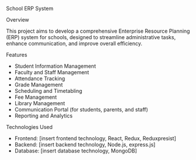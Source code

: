 School ERP System

Overview

This project aims to develop a comprehensive Enterprise Resource Planning (ERP) system for schools, designed to streamline administrative tasks, enhance communication, and improve overall efficiency.

Features

- Student Information Management
- Faculty and Staff Management
- Attendance Tracking
- Grade Management
- Scheduling and Timetabling
- Fee Management
- Library Management
- Communication Portal (for students, parents, and staff)
- Reporting and Analytics

Technologies Used

- Frontend: [insert frontend technology, React, Redux, Reduxpresist]
- Backend: [insert backend technology, Node.js, express.js]
- Database: [insert database technology, MongoDB]



